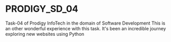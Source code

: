 # PRODIGY_SD_04
Task-04 of Prodigy InfoTech in the domain of Software Development
This is an other wonderful experience with this task.
It's been an incredible journey exploring new websites using Python

